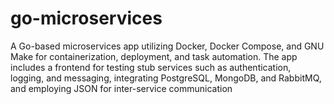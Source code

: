 # go-microservices

A Go-based microservices app utilizing Docker, Docker Compose, and GNU Make for containerization, deployment, and task automation. The app includes a frontend for testing stub services such as authentication, logging, and messaging, integrating PostgreSQL, MongoDB, and RabbitMQ, and employing JSON for inter-service communication
